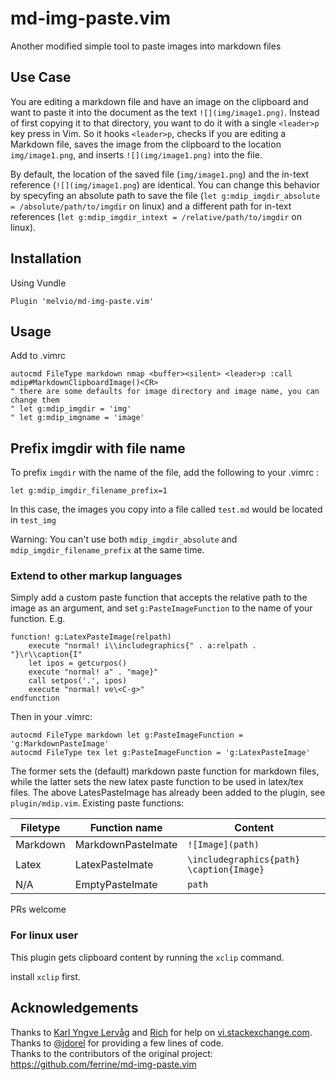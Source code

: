 # md-img-paste.vim
Another modified simple tool to paste images into markdown files

## Use Case
You are editing a markdown file and have an image on the clipboard and want to paste it into the document as the text `![](img/image1.png)`. Instead of first copying it to that directory, you want to do it with a single `<leader>p` key press in Vim. So it hooks `<leader>p`, checks if you are editing a Markdown file, saves the image from the clipboard to the location  `img/image1.png`, and inserts `![](img/image1.png)` into the file.

By default, the location of the saved file (`img/image1.png`) and the in-text reference (`![](img/image1.png`) are identical. You can change this behavior by specyfing an absolute path to save the file (`let g:mdip_imgdir_absolute = /absolute/path/to/imgdir` on linux) and a different path for in-text references (`let g:mdip_imgdir_intext = /relative/path/to/imgdir` on linux).

## Installation

Using Vundle
```
Plugin 'melvio/md-img-paste.vim'
```

## Usage
Add to .vimrc
```
autocmd FileType markdown nmap <buffer><silent> <leader>p :call mdip#MarkdownClipboardImage()<CR>
" there are some defaults for image directory and image name, you can change them
" let g:mdip_imgdir = 'img'
" let g:mdip_imgname = 'image'
```

## Prefix imgdir with file name

To prefix `imgdir` with the name of the file, add the following to your .vimrc :
```
let g:mdip_imgdir_filename_prefix=1
```
In this case, the images you copy into a file called `test.md` would be located in `test_img`    

Warning: You can't use both `mdip_imgdir_absolute` and `mdip_imgdir_filename_prefix` at the same time.

### Extend to other markup languages ###
Simply add a custom paste function that accepts the relative path to the image as an argument, and set `g:PasteImageFunction` to the name of your function. E.g.
```
function! g:LatexPasteImage(relpath)
    execute "normal! i\\includegraphics{" . a:relpath . "}\r\\caption{I"
    let ipos = getcurpos()
    execute "normal! a" . "mage}"
    call setpos('.', ipos)
    execute "normal! ve\<C-g>"
endfunction
```
Then in your .vimrc:
```
autocmd FileType markdown let g:PasteImageFunction = 'g:MarkdownPasteImage'
autocmd FileType tex let g:PasteImageFunction = 'g:LatexPasteImage'
```
The former sets the (default) markdown paste function for markdown files, while the latter sets the new latex paste function to be used in latex/tex files. The above LatesPasteImage has already been added to the plugin, see `plugin/mdip.vim`. Existing paste functions:

| Filetype | Function name | Content |
|----------|---------------|---------|
| Markdown | MarkdownPasteImate | `![Image](path)` |
| Latex | LatexPasteImate | `\includegraphics{path} \caption{Image}` |
| N/A  | EmptyPasteImate | `path` |

PRs welcome

### For linux user
This plugin gets clipboard content by running the `xclip` command.

install `xclip` first.

## Acknowledgements

Thanks to [Karl Yngve Lervåg](https://vi.stackexchange.com/users/21/karl-yngve-lerv%C3%A5g) and [Rich](https://vi.stackexchange.com/users/343/rich) for help on [vi.stackexchange.com](https://vi.stackexchange.com/questions/14114/paste-link-to-image-in-clipboard-when-editing-markdown). 
Thanks to [@jdorel](https://github.com/jdorel) for providing a few lines of code.    
Thanks to the contributors of the original project: <https://github.com/ferrine/md-img-paste.vim>




